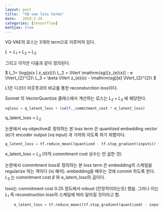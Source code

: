 ```yaml
---
layout: post
title:  "VQ vae loss terms"
date:   2019-2-24
categories: [tensorflow]
mathjax: true
---
```


VQ-VAE의 로스는 3개의 term으로 이루어져 있다.


$L = L_1 + L_2 + L_3$


그리고 각각은 다음과 같이 정의된다.

$
L_1= \log{p(x | z_q(x))}\\
L_2 = \lVert \mathrm{sg}[z_{e}(x)] - e \lVert_{2}^{2}\\
L_3 = \beta \lVert z_{e}(x) - \mathrm{sg}[e] \lVert_{2}^{2}\\
$

L1은 디코더 아웃풋과의 비교를 통한 reconsturction loss이다.

Sonnet 의 VectorQuantize 클래스에서 계산하는 로스는 $L_2 + L_3$ 에 해당한다.

```python
vqloss = q_latent_loss + (self._commitment_cost * e_latent_loss) 
```
q_latent_loss = $L_2$  

논문에서 vq-objective로 정의하는 본 loss term 은 quantized embedding vector (e)가 encoder output (vq input)  과 가까워 지도록 하기 위함이다.

```python
q_latent_loss = tf.reduce_mean((quantized - tf.stop_gradient(inputs)) ** 2)
```
e_latent_loss  = $L_3$ (아직 commitment cost 상수는 안 곱한 것)

논문에서 commitment loss로 정의하는 본 loss term 은 embedding의 스케일을 regularize 하는 격이다 (뇌 해석). embedding을 배우는 것에 commit 하도록 한다. $L_3$ 는 commitment cost $\beta$ 와 e_latent_loss의 곱이다.

loss는 commitment cost 0.25 정도에서 robust (안정적이라는듯) 했음. 그러나 이는 $L_1$ 즉 reconstruction loss의 스케일에 따라 달라질 것이라고 함.


```python
    e_latent_loss = tf.reduce_mean((tf.stop_gradient(quantized) - inputs) ** 2)
```

